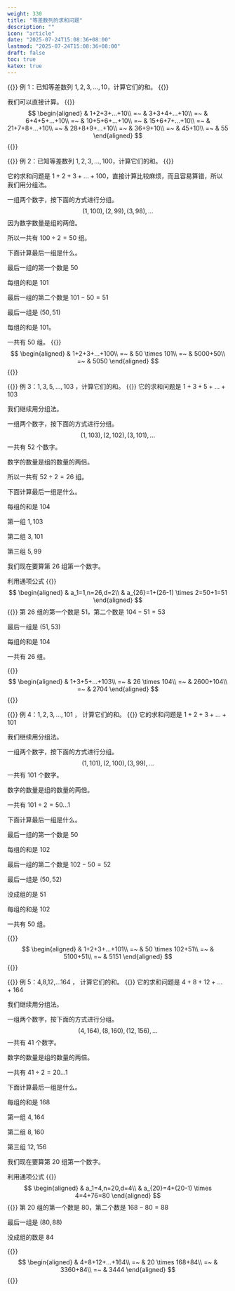 ```yaml
---
weight: 330
title: "等差数列的求和问题"
description: ""
icon: "article"
date: "2025-07-24T15:08:36+08:00"
lastmod: "2025-07-24T15:08:36+08:00"
draft: false
toc: true
katex: true
---
```


{{<alert context="primary">}}
例 1：已知等差数列 $1,2,3,...,10$，计算它们的和。
{{</alert>}}

我们可以直接计算。
{{<katex>}}
$$
\begin{aligned}
& 1+2+3+...+10\\
=~ & 3+3+4+...+10\\
=~ & 6+4+5+...+10\\
=~ & 10+5+6+...+10\\
=~ & 15+6+7+...+10\\
=~ & 21+7+8+...+10\\
=~ & 28+8+9+...+10\\
=~ & 36+9+10\\
=~ & 45+10\\
=~ & 55
\end{aligned}
$$
{{</katex>}}

{{<alert context="primary">}}
例 2：已知等差数列 $1,2,3,...,100$，计算它们的和。
{{</alert>}}

它的求和问题是 $1+2+3+...+100$，直接计算比较麻烦，而且容易算错，所以我们用分组法。

一组两个数字，按下面的方式进行分组。
$$
(1,100),(2,99),(3,98),...
$$
因为数字数量是组的两倍。

所以一共有 $100 \div 2=50$ 组。

下面计算最后一组是什么。

最后一组的第一个数是 $50$

每组的和是 $101$

最后一组的第二个数是 $101-50=51$

最后一组是 $(50,51)$

每组的和是 $101$。

一共有 $50$ 组。
{{<katex>}}
$$
\begin{aligned}
& 1+2+3+...+100\\
=~ & 50 \times 101\\
=~ & 5000+50\\
=~ & 5050
\end{aligned}
$$
{{</katex>}}

{{<alert context="primary">}}
例 3：$1,3,5,...,103$ ，计算它们的和。
{{</alert>}}
它的求和问题是 $1+3+5+...+103$

我们继续用分组法。

一组两个数字，按下面的方式进行分组。
$$
(1,103),(2,102),(3,101),...
$$
一共有 $52$ 个数字。

数字的数量是组的数量的两倍。

所以一共有 $52 \div 2=26$ 组。

下面计算最后一组是什么。

每组的和是 $104$

第一组 $1,103$

第二组 $3,101$

第三组 $5,99$

我们现在要算第 $26$ 组第一个数字。

利用通项公式
{{<katex>}}
$$
\begin{aligned}
& a_1=1,n=26,d=2\\
& a_{26}=1+(26-1) \times 2=50+1=51
\end{aligned}
$$
{{</katex>}}
第 $26$ 组的第一个数是 $51$，第二个数是 $104-51=53$

最后一组是 $(51,53)$

每组的和是 $104$

一共有 $26$ 组。

{{<katex>}}
$$
\begin{aligned}
& 1+3+5+...+103\\
=~ & 26 \times 104\\ 
=~ & 2600+104\\
=~ & 2704
\end{aligned}
$$
{{</katex>}}

{{<alert context="primary">}}
例 4：$1,2,3,...,101$ ， 计算它们的和。
{{</alert>}}
它的求和问题是 $1+2+3+...+101$

我们继续用分组法。

一组两个数字，按下面的方式进行分组。
$$
(1,101),(2,100),(3,99),...
$$
一共有 $101$ 个数字。

数字的数量是组的数量的两倍。

一共有 $101 \div 2=50...1$

下面计算最后一组是什么。

最后一组的第一个数是 $50$

每组的和是 $102$

最后一组的第二个数是 $102-50=52$

最后一组是 $(50,52)$

没成组的是 $51$

每组的和是 $102$

一共有 $50$ 组。

{{<katex>}}
$$
\begin{aligned}
& 1+2+3+...+101\\
=~ & 50 \times 102+51\\
=~ & 5100+51\\
=~ & 5151
\end{aligned}
$$
{{</katex>}}

{{<alert context="primary">}}
例 5：4,8,12,...164 ， 计算它们的和。
{{</alert>}}
它的求和问题是 $4+8+12+...+164$

我们继续用分组法。

一组两个数字，按下面的方式进行分组。
$$
(4,164),(8,160),(12,156),...
$$
一共有 $41$ 个数字。

数字的数量是组的数量的两倍。

一共有 $41 \div 2=20...1$

下面计算最后一组是什么。

每组的和是 $168$

第一组 $4,164$

第二组 $8,160$

第三组 $12,156$

我们现在要算第 $20$ 组第一个数字。

利用通项公式
{{<katex>}}
$$
\begin{aligned}
& a_1=4,n=20,d=4\\
& a_{20}=4+(20-1) \times 4=4+76=80
\end{aligned}
$$
{{</katex>}}
第 $20$ 组的第一个数是 $80$，第二个数是 $168-80=88$

最后一组是 $(80,88)$

没成组的数是 $84$

{{<katex>}}
$$
\begin{aligned}
& 4+8+12+...+164\\
=~ & 20 \times 168+84\\
=~ & 3360+84\\
=~ & 3444
\end{aligned}
$$
{{</katex>}}

















































































































































































































